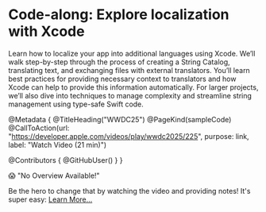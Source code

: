 # Code-along: Explore localization with Xcode

Learn how to localize your app into additional languages using Xcode. We’ll walk step-by-step through the process of creating a String Catalog, translating text, and exchanging files with external translators. You’ll learn best practices for providing necessary context to translators and how Xcode can help to provide this information automatically. For larger projects, we’ll also dive into techniques to manage complexity and streamline string management using type-safe Swift code.

@Metadata {
   @TitleHeading("WWDC25")
   @PageKind(sampleCode)
   @CallToAction(url: "https://developer.apple.com/videos/play/wwdc2025/225", purpose: link, label: "Watch Video (21 min)")

   @Contributors {
      @GitHubUser(<replace this with your GitHub handle>)
   }
}

😱 "No Overview Available!"

Be the hero to change that by watching the video and providing notes! It's super easy:
 [Learn More…](https://wwdcnotes.com/documentation/wwdcnotes/contributing)
